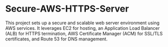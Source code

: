 # Secure-AWS-HTTPS-Server
This project sets up a secure and scalable web server environment using AWS services. It leverages EC2 for hosting, an Application Load Balancer (ALB) for HTTPS termination, AWS Certificate Manager (ACM) for SSL/TLS certificates, and Route 53 for DNS management.





















